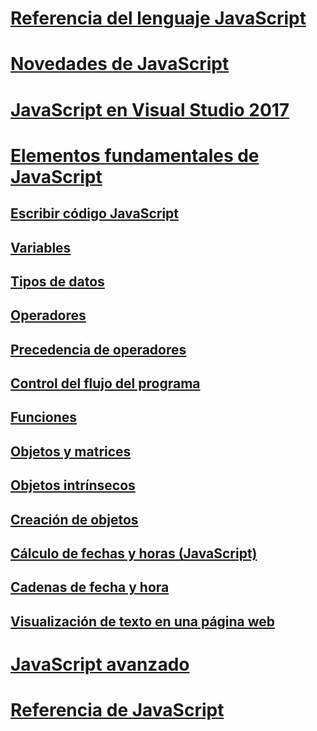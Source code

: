 # [Referencia del lenguaje JavaScript](javascript-language-reference.md)
# [Novedades de JavaScript](what-s-new-in-javascript.md)
# [JavaScript en Visual Studio 2017](javascript-in-vs-2017.md)
# [Elementos fundamentales de JavaScript](javascript-fundamentals.md)
## [Escribir código JavaScript](writing-javascript-code.md)
## [Variables](variables-javascript.md)
## [Tipos de datos](data-types-javascript.md)
## [Operadores](operators-javascript.md)
## [Precedencia de operadores](operator-subtractprecedence-javascript.md)
## [Control del flujo del programa](controlling-program-flow-javascript.md)
## [Funciones](functions-javascript.md)
## [Objetos y matrices](objects-and-arrays-javascript.md)
## [Objetos intrínsecos](intrinsic-objects-javascript.md)
## [Creación de objetos](creating-objects-javascript.md)
## [Cálculo de fechas y horas (JavaScript)](calculating-dates-and-times-javascript.md)
## [Cadenas de fecha y hora](date-and-time-strings-javascript.md)
## [Visualización de texto en una página web](displaying-text-in-a-webpage-javascript.md)
# [JavaScript avanzado](advanced/TOC.md)
# [Referencia de JavaScript](reference/TOC.md)